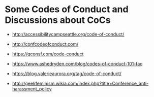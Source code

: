 Some Codes of Conduct and Discussions about CoCs
================================================

-   http://accessibilitycampseattle.org/code-of-conduct/

-   http://confcodeofconduct.com/

-   https://qconsf.com/code-conduct

-   https://www.ashedryden.com/blog/codes-of-conduct-101-faq

-   https://blog.valerieaurora.org/tag/code-of-conduct/

-   http://geekfeminism.wikia.com/index.php?title=Conference_anti-harassment_policy
